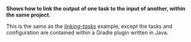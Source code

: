**Shows how to link the output of one task to the input of another, within the same project.**

This is the same as the *[linking-tasks](../linking-tasks/README.md)* example, except the tasks and configuration are 
contained within a Gradle plugin written in Java.